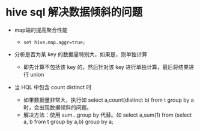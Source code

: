 # hive sql 解决数据倾斜的问题


* map端的提高聚合性能
    * ```set hive.map.aggr=true;```

* 分析是否为某 key 的数据量特别大，如果是，则单独计算
    * 即先计算不包括该 key 的，然后针对该 key 进行单独计算，最后将结果进行 union

* 当 HQL 中包含 count distinct 时
    * 如果数据量非常大，执行如 select a,count(distinct b) from t group by a 时，会出现数据倾斜的问题。
    * 解决方法：使用 sum...group by 代替。如 select a,sum(1) from (select a, b from t group by a,b) group by a;

